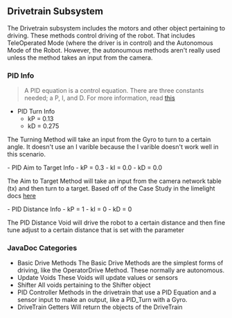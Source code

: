 ## Drivetrain Subsystem
The Drivetrain subsystem includes the motors and other object pertaining to driving. These methods control driving of the robot. That includes TeleOperated Mode (where the driver is in control) and the Autonomous Mode of the Robot. However, the autonoumous methods aren't really used unless the method takes an input from the camera.

<!-- @see Constants.java -->
<!-- @see Drivetrain Category - PID Controller -->

### PID Info
> A PID equation is a control equation. There are three constants needed; a P, I, and D. For more information, read [this]( https://frc-pdr.readthedocs.io/en/latest/control/pid_control.html)
- PID Turn Info
  - kP = 0.13
  - kD = 0.275
<p>The Turning Method will take an input from the Gyro to turn to a certain angle. It doesn't use an I varible because the I varible doesn't work well in this scenario. </p>
- PID Aim to Target Info
  - kP = 0.3
  - kI = 0.0
  - kD = 0.0
<p>The Aim to Target Method will take an input from the camera network table (tx) and then turn to a target. Based off of the Case Study in the limelight docs <a href="http://docs.limelightvision.io/en/latest/cs_aiming.html">here</a> </p>
- PID Distance Info
  - kP = 1
  - kI = 0
  - kD = 0
<p> The PID Distance Void will drive the robot to a certain distance and then fine tune adjust to a certain distance that is set with the parameter </p>

### JavaDoc Categories
- Basic Drive Methods
    The Basic Drive Methods are the simplest forms of driving, like the OperatorDrive Method. These normally are autonomous.
- Update Voids
    These Voids will update values or sensors
- Shifter
    All voids pertaining to the Shifter object
- PID Controller
    Methods in the drivetrain that use a PID Equation and a sensor input to make an output, like a PID_Turn with a Gyro.
- DriveTrain Getters
    Will return the objects of the DriveTrain